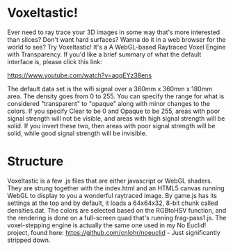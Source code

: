 # Voxeltastic!

Ever need to ray trace your 3D images in some way that's more interested than slices?  Don't want hard surfaces?  Wanna do it in a web browser for the world to see?  Try Voxeltastic!  It's a A WebGL-based Raytraced Voxel Engine with Transparency.  If you'd like a brief summary of what the default interface is, please click this link:

https://www.youtube.com/watch?v=aqqEYz38ens

The default data set is the wifi signal over a 360mm x 360mm x 180mm area.  The density goes from 0 to 255.  You can specify the range for what is considered "transparent" to "opaque" along with minor changes to the colors.  If you specify Clear to be 0 and Opaque to be 255, areas with poor signal strength will not be visible, and areas with high signal strength will be solid.  If you invert these two, then areas with poor signal strength will be solid, while good signal strength will be invisible.

# Structure

Voxeltastic is a few .js files that are either javascript or WebGL shaders.  They are strung together with the index.html and an HTML5 canvas running WebGL to display to you a wonderful raytraced image.  By game.js has its settings at the top and by default, it loads a 64x64x32, 8-bit chunk called densities.dat.  The colors are selected based on the RGBtoHSV function, and the rendering is done on a full-screen quad that's running frag-pass1.js.  The voxel-stepping engine is actually the same one used in my No Euclid! project, found here: https://github.com/cnlohr/noeuclid - Just significantly stripped down.
